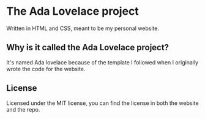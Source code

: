 # The Ada Lovelace project

Written in HTML and CSS, meant to be my personal website.

## Why is it called the Ada Lovelace project?

It's named Ada lovelace because of the template I followed when I originally wrote the code for the website.

## License

Licensed under the MIT license, you can find the license in both the website and the repo.
